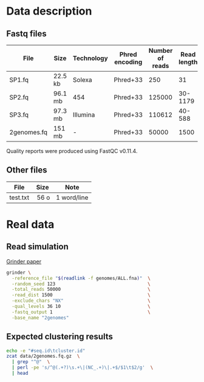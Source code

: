 # Data description

## Fastq files

| File | Size | Technology | Phred encoding | Number of reads | Read length |
|---|---|---|---|---|---|
| SP1.fq | 22.5 kb | Solexa | Phred+33 | 250 | 31 |
| SP2.fq | 96.1 mb | 454 | Phred+33 | 125000 | 30-1179 |
| SP3.fq | 97.3 mb | Illumina | Phred+33 | 110612 | 40-588 |
| 2genomes.fq | 151 mb | - | Phred+33 | 50000 | 1500 |

Quality reports were produced using FastQC v0.11.4.

## Other files

| File | Size | Note |
|---|---|---|
| test.txt | 56 o | 1 word/line |


# Real data

## Read simulation
[Grinder paper](https://doi.org/10.1093/nar/gks251)

``` bash
grinder \
  -reference_file "$(readlink -f genomes/ALL.fna)"  \
  -random_seed 123                                  \
  -total_reads 50000                                \
  -read_dist 1500                                   \
  -exclude_chars "NX"                               \
  -qual_levels 36 10                                \
  -fastq_output 1                                   \
  -base_name "2genomes"
```

## Expected clustering results

``` bash
echo -e "#seq.id\tcluster.id"
zcat data/2genomes.fq.gz  \
  | grep "^@"  \
  | perl -pe 's/^@(.+?)\s.+\|(NC_.+)\|.+$/$1\t$2/g'  \
  | head
```

